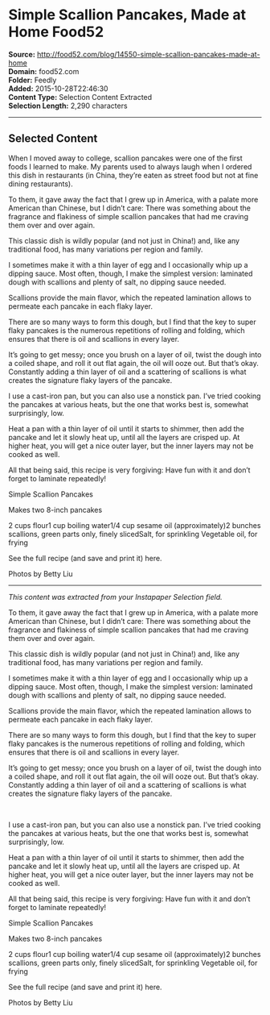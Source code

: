 # Simple Scallion Pancakes, Made at Home Food52

**Source:** http://food52.com/blog/14550-simple-scallion-pancakes-made-at-home  
**Domain:** food52.com  
**Folder:** Feedly  
**Added:** 2015-10-28T22:46:30  
**Content Type:** Selection Content Extracted  
**Selection Length:** 2,290 characters  


---

## Selected Content

When I moved away to college, scallion pancakes were one of the first foods I learned to make. My parents used to always laugh when I ordered this dish in restaurants (in China, they’re eaten as street food but not at fine dining restaurants).

To them, it gave away the fact that I grew up in America, with a palate more American than Chinese, but I didn’t care: There was something about the fragrance and flakiness of simple scallion pancakes that had me craving them over and over again.

This classic dish is wildly popular (and not just in China!) and, like any traditional food, has many variations per region and family.

I sometimes make it with a thin layer of egg and I occasionally whip up a dipping sauce. Most often, though, I make the simplest version: laminated dough with scallions and plenty of salt, no dipping sauce needed.

Scallions provide the main flavor, which the repeated lamination allows to permeate each pancake in each flaky layer.

There are so many ways to form this dough, but I find that the key to super flaky pancakes is the numerous repetitions of rolling and folding, which ensures that there is oil and scallions in every layer.

It’s going to get messy; once you brush on a layer of oil, twist the dough into a coiled shape, and roll it out flat again, the oil will ooze out. But that’s okay. Constantly adding a thin layer of oil and a scattering of scallions is what creates the signature flaky layers of the pancake.

I use a cast-iron pan, but you can also use a nonstick pan. I’ve tried cooking the pancakes at various heats, but the one that works best is, somewhat surprisingly, low.

Heat a pan with a thin layer of oil until it starts to shimmer, then add the pancake and let it slowly heat up, until all the layers are crisped up. At higher heat, you will get a nice outer layer, but the inner layers may not be cooked as well.

All that being said, this recipe is very forgiving: Have fun with it and don’t forget to laminate repeatedly!

Simple Scallion Pancakes

Makes two 8-inch pancakes

2 cups flour1 cup boiling water1/4 cup sesame oil (approximately)2 bunches scallions, green parts only, finely slicedSalt, for sprinkling
Vegetable oil, for frying

See the full recipe (and save and print it) here.

Photos by Betty Liu

---

*This content was extracted from your Instapaper Selection field.*

To them, it gave away the fact that I grew up in America, with a palate more American than Chinese, but I didn’t care: There was something about the fragrance and flakiness of simple scallion pancakes that had me craving them over and over again. 

This classic dish is wildly popular (and not just in China!) and, like any traditional food, has many variations per region and family. 

I sometimes make it with a thin layer of egg and I occasionally whip up a dipping sauce. Most often, though, I make the simplest version: laminated dough with scallions and plenty of salt, no dipping sauce needed. 

Scallions provide the main flavor, which the repeated lamination allows to permeate each pancake in each flaky layer. 

There are so many ways to form this dough, but I find that the key to super flaky pancakes is the numerous repetitions of rolling and folding, which ensures that there is oil and scallions in every layer.

It’s going to get messy; once you brush on a layer of oil, twist the dough into a coiled shape, and roll it out flat again, the oil will ooze out. But that’s okay. Constantly adding a thin layer of oil and a scattering of scallions is what creates the signature flaky layers of the pancake. 

  

I use a cast-iron pan, but you can also use a nonstick pan. I’ve tried cooking the pancakes at various heats, but the one that works best is, somewhat surprisingly, low.

Heat a pan with a thin layer of oil until it starts to shimmer, then add the pancake and let it slowly heat up, until all the layers are crisped up. At higher heat, you will get a nice outer layer, but the inner layers may not be cooked as well. 

All that being said, this recipe is very forgiving: Have fun with it and don’t forget to laminate repeatedly! 

Simple Scallion Pancakes

Makes two 8-inch pancakes

2 cups flour1 cup boiling water1/4 cup sesame oil (approximately)2 bunches scallions, green parts only, finely slicedSalt, for sprinkling
Vegetable oil, for frying

See the full recipe (and save and print it) here.

Photos by Betty Liu
